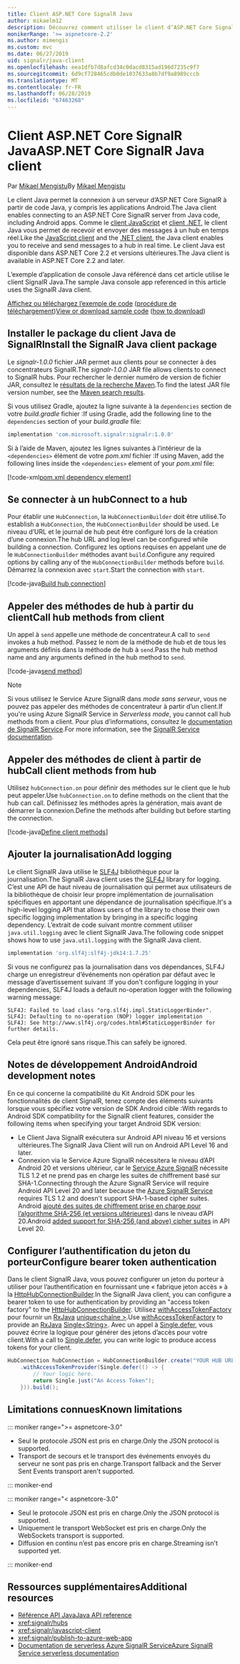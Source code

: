 ```yaml
---
title: Client ASP.NET Core SignalR Java
author: mikaelm12
description: Découvrez comment utiliser le client d’ASP.NET Core SignalR Java.
monikerRange: '>= aspnetcore-2.2'
ms.author: mimengis
ms.custom: mvc
ms.date: 06/27/2019
uid: signalr/java-client
ms.openlocfilehash: eea1dfb7d8afcd34c0dacd8315ad196d7235c9f7
ms.sourcegitcommit: 6d9cf728465cdb0de1037633a8b7df9a8989cccb
ms.translationtype: MT
ms.contentlocale: fr-FR
ms.lasthandoff: 06/28/2019
ms.locfileid: "67463268"
---
```

# <a name="aspnet-core-signalr-java-client"></a><span data-ttu-id="d19ba-103">Client ASP.NET Core SignalR Java</span><span class="sxs-lookup"><span data-stu-id="d19ba-103">ASP.NET Core SignalR Java client</span></span>

<span data-ttu-id="d19ba-104">Par [Mikael Mengistu](https://twitter.com/MikaelM_12)</span><span class="sxs-lookup"><span data-stu-id="d19ba-104">By [Mikael Mengistu](https://twitter.com/MikaelM_12)</span></span>

<span data-ttu-id="d19ba-105">Le client Java permet la connexion à un serveur d’ASP.NET Core SignalR à partir de code Java, y compris les applications Android.</span><span class="sxs-lookup"><span data-stu-id="d19ba-105">The Java client enables connecting to an ASP.NET Core SignalR server from Java code, including Android apps.</span></span> <span data-ttu-id="d19ba-106">Comme le [client JavaScript](xref:signalr/javascript-client) et [client .NET](xref:signalr/dotnet-client), le client Java vous permet de recevoir et envoyer des messages à un hub en temps réel.</span><span class="sxs-lookup"><span data-stu-id="d19ba-106">Like the [JavaScript client](xref:signalr/javascript-client) and the [.NET client](xref:signalr/dotnet-client), the Java client enables you to receive and send messages to a hub in real time.</span></span> <span data-ttu-id="d19ba-107">Le client Java est disponible dans ASP.NET Core 2.2 et versions ultérieures.</span><span class="sxs-lookup"><span data-stu-id="d19ba-107">The Java client is available in ASP.NET Core 2.2 and later.</span></span>

<span data-ttu-id="d19ba-108">L’exemple d’application de console Java référencé dans cet article utilise le client SignalR Java.</span><span class="sxs-lookup"><span data-stu-id="d19ba-108">The sample Java console app referenced in this article uses the SignalR Java client.</span></span>

<span data-ttu-id="d19ba-109">[Affichez ou téléchargez l’exemple de code](https://github.com/aspnet/AspNetCore.Docs/tree/master/aspnetcore/signalr/java-client/sample) ([procédure de téléchargement](xref:index#how-to-download-a-sample))</span><span class="sxs-lookup"><span data-stu-id="d19ba-109">[View or download sample code](https://github.com/aspnet/AspNetCore.Docs/tree/master/aspnetcore/signalr/java-client/sample) ([how to download](xref:index#how-to-download-a-sample))</span></span>

## <a name="install-the-signalr-java-client-package"></a><span data-ttu-id="d19ba-110">Installer le package du client Java de SignalR</span><span class="sxs-lookup"><span data-stu-id="d19ba-110">Install the SignalR Java client package</span></span>

<span data-ttu-id="d19ba-111">Le *signalr-1.0.0* fichier JAR permet aux clients pour se connecter à des concentrateurs SignalR.</span><span class="sxs-lookup"><span data-stu-id="d19ba-111">The *signalr-1.0.0* JAR file allows clients to connect to SignalR hubs.</span></span> <span data-ttu-id="d19ba-112">Pour rechercher le dernier numéro de version de fichier JAR, consultez le [résultats de la recherche Maven](https://search.maven.org/search?q=g:com.microsoft.signalr%20AND%20a:signalr).</span><span class="sxs-lookup"><span data-stu-id="d19ba-112">To find the latest JAR file version number, see the [Maven search results](https://search.maven.org/search?q=g:com.microsoft.signalr%20AND%20a:signalr).</span></span>

<span data-ttu-id="d19ba-113">Si vous utilisez Gradle, ajoutez la ligne suivante à la `dependencies` section de votre *build.gradle* fichier :</span><span class="sxs-lookup"><span data-stu-id="d19ba-113">If using Gradle, add the following line to the `dependencies` section of your *build.gradle* file:</span></span>

```gradle
implementation 'com.microsoft.signalr:signalr:1.0.0'
```

<span data-ttu-id="d19ba-114">Si à l’aide de Maven, ajoutez les lignes suivantes à l’intérieur de la `<dependencies>` élément de votre *pom.xml* fichier :</span><span class="sxs-lookup"><span data-stu-id="d19ba-114">If using Maven, add the following lines inside the `<dependencies>` element of your *pom.xml* file:</span></span>

[!code-xml[pom.xml dependency element](java-client/sample/pom.xml?name=snippet_dependencyElement)]

## <a name="connect-to-a-hub"></a><span data-ttu-id="d19ba-115">Se connecter à un hub</span><span class="sxs-lookup"><span data-stu-id="d19ba-115">Connect to a hub</span></span>

<span data-ttu-id="d19ba-116">Pour établir une `HubConnection`, la `HubConnectionBuilder` doit être utilisé.</span><span class="sxs-lookup"><span data-stu-id="d19ba-116">To establish a `HubConnection`, the `HubConnectionBuilder` should be used.</span></span> <span data-ttu-id="d19ba-117">Le niveau d’URL et le journal de hub peut être configuré lors de la création d’une connexion.</span><span class="sxs-lookup"><span data-stu-id="d19ba-117">The hub URL and log level can be configured while building a connection.</span></span> <span data-ttu-id="d19ba-118">Configurez les options requises en appelant une de le `HubConnectionBuilder` méthodes avant `build`.</span><span class="sxs-lookup"><span data-stu-id="d19ba-118">Configure any required options by calling any of the `HubConnectionBuilder` methods before `build`.</span></span> <span data-ttu-id="d19ba-119">Démarrez la connexion avec `start`.</span><span class="sxs-lookup"><span data-stu-id="d19ba-119">Start the connection with `start`.</span></span>

[!code-java[Build hub connection](java-client/sample/src/main/java/Chat.java?range=16-17)]

## <a name="call-hub-methods-from-client"></a><span data-ttu-id="d19ba-120">Appeler des méthodes de hub à partir du client</span><span class="sxs-lookup"><span data-stu-id="d19ba-120">Call hub methods from client</span></span>

<span data-ttu-id="d19ba-121">Un appel à `send` appelle une méthode de concentrateur.</span><span class="sxs-lookup"><span data-stu-id="d19ba-121">A call to `send` invokes a hub method.</span></span> <span data-ttu-id="d19ba-122">Passez le nom de la méthode de hub et de tous les arguments définis dans la méthode de hub à `send`.</span><span class="sxs-lookup"><span data-stu-id="d19ba-122">Pass the hub method name and any arguments defined in the hub method to `send`.</span></span>

[!code-java[send method](java-client/sample/src/main/java/Chat.java?range=28)]

> [!NOTE]
> <span data-ttu-id="d19ba-123">Si vous utilisez le Service Azure SignalR dans *mode sans serveur*, vous ne pouvez pas appeler des méthodes de concentrateur à partir d’un client.</span><span class="sxs-lookup"><span data-stu-id="d19ba-123">If you're using Azure SignalR Service in *Serverless mode*, you cannot call hub methods from a client.</span></span> <span data-ttu-id="d19ba-124">Pour plus d’informations, consultez le [documentation de SignalR Service](/azure/azure-signalr/signalr-concept-serverless-development-config).</span><span class="sxs-lookup"><span data-stu-id="d19ba-124">For more information, see the [SignalR Service documentation](/azure/azure-signalr/signalr-concept-serverless-development-config).</span></span>

## <a name="call-client-methods-from-hub"></a><span data-ttu-id="d19ba-125">Appeler des méthodes de client à partir de hub</span><span class="sxs-lookup"><span data-stu-id="d19ba-125">Call client methods from hub</span></span>

<span data-ttu-id="d19ba-126">Utilisez `hubConnection.on` pour définir des méthodes sur le client que le hub peut appeler.</span><span class="sxs-lookup"><span data-stu-id="d19ba-126">Use `hubConnection.on` to define methods on the client that the hub can call.</span></span> <span data-ttu-id="d19ba-127">Définissez les méthodes après la génération, mais avant de démarrer la connexion.</span><span class="sxs-lookup"><span data-stu-id="d19ba-127">Define the methods after building but before starting the connection.</span></span>

[!code-java[Define client methods](java-client/sample/src/main/java/Chat.java?range=19-21)]

## <a name="add-logging"></a><span data-ttu-id="d19ba-128">Ajouter la journalisation</span><span class="sxs-lookup"><span data-stu-id="d19ba-128">Add logging</span></span>

<span data-ttu-id="d19ba-129">Le client SignalR Java utilise le [SLF4J](https://www.slf4j.org/) bibliothèque pour la journalisation.</span><span class="sxs-lookup"><span data-stu-id="d19ba-129">The SignalR Java client uses the [SLF4J](https://www.slf4j.org/) library for logging.</span></span> <span data-ttu-id="d19ba-130">C’est une API de haut niveau de journalisation qui permet aux utilisateurs de la bibliothèque de choisir leur propre implémentation de journalisation spécifiques en apportant une dépendance de journalisation spécifique.</span><span class="sxs-lookup"><span data-stu-id="d19ba-130">It's a high-level logging API that allows users of the library to chose their own specific logging implementation by bringing in a specific logging dependency.</span></span> <span data-ttu-id="d19ba-131">L’extrait de code suivant montre comment utiliser `java.util.logging` avec le client SignalR Java.</span><span class="sxs-lookup"><span data-stu-id="d19ba-131">The following code snippet shows how to use `java.util.logging` with the SignalR Java client.</span></span>

```gradle
implementation 'org.slf4j:slf4j-jdk14:1.7.25'
```

<span data-ttu-id="d19ba-132">Si vous ne configurez pas la journalisation dans vos dépendances, SLF4J charge un enregistreur d’événements non opération par défaut avec le message d’avertissement suivant :</span><span class="sxs-lookup"><span data-stu-id="d19ba-132">If you don't configure logging in your dependencies, SLF4J loads a default no-operation logger with the following warning message:</span></span>

```
SLF4J: Failed to load class "org.slf4j.impl.StaticLoggerBinder".
SLF4J: Defaulting to no-operation (NOP) logger implementation
SLF4J: See http://www.slf4j.org/codes.html#StaticLoggerBinder for further details.
```

<span data-ttu-id="d19ba-133">Cela peut être ignoré sans risque.</span><span class="sxs-lookup"><span data-stu-id="d19ba-133">This can safely be ignored.</span></span>

## <a name="android-development-notes"></a><span data-ttu-id="d19ba-134">Notes de développement Android</span><span class="sxs-lookup"><span data-stu-id="d19ba-134">Android development notes</span></span>

<span data-ttu-id="d19ba-135">En ce qui concerne la compatibilité du Kit Android SDK pour les fonctionnalités de client SignalR, tenez compte des éléments suivants lorsque vous spécifiez votre version de SDK Android cible :</span><span class="sxs-lookup"><span data-stu-id="d19ba-135">With regards to Android SDK compatibility for the SignalR client features, consider the following items when specifying your target Android SDK version:</span></span>

* <span data-ttu-id="d19ba-136">Le Client Java SignalR exécutera sur Android API niveau 16 et versions ultérieures.</span><span class="sxs-lookup"><span data-stu-id="d19ba-136">The SignalR Java Client will run on Android API Level 16 and later.</span></span>
* <span data-ttu-id="d19ba-137">Connexion via le Service Azure SignalR nécessitera le niveau d’API Android 20 et versions ultérieur, car le [Service Azure SignalR](/azure/azure-signalr/signalr-overview) nécessite TLS 1.2 et ne prend pas en charge les suites de chiffrement basé sur SHA-1.</span><span class="sxs-lookup"><span data-stu-id="d19ba-137">Connecting through the Azure SignalR Service will require Android API Level 20 and later because the [Azure SignalR Service](/azure/azure-signalr/signalr-overview) requires TLS 1.2 and doesn't support SHA-1-based cipher suites.</span></span> <span data-ttu-id="d19ba-138">Android [ajouté des suites de chiffrement prise en charge pour l’algorithme SHA-256 (et versions ultérieures)](https://developer.android.com/reference/javax/net/ssl/SSLSocket) dans le niveau d’API 20.</span><span class="sxs-lookup"><span data-stu-id="d19ba-138">Android [added support for SHA-256 (and above) cipher suites](https://developer.android.com/reference/javax/net/ssl/SSLSocket) in API Level 20.</span></span>

## <a name="configure-bearer-token-authentication"></a><span data-ttu-id="d19ba-139">Configurer l’authentification du jeton du porteur</span><span class="sxs-lookup"><span data-stu-id="d19ba-139">Configure bearer token authentication</span></span>

<span data-ttu-id="d19ba-140">Dans le client SignalR Java, vous pouvez configurer un jeton du porteur à utiliser pour l’authentification en fournissant une « fabrique jeton accès » à la [HttpHubConnectionBuilder](/java/api/com.microsoft.signalr._http_hub_connection_builder?view=aspnet-signalr-java).</span><span class="sxs-lookup"><span data-stu-id="d19ba-140">In the SignalR Java client, you can configure a bearer token to use for authentication by providing an "access token factory" to the [HttpHubConnectionBuilder](/java/api/com.microsoft.signalr._http_hub_connection_builder?view=aspnet-signalr-java).</span></span> <span data-ttu-id="d19ba-141">Utilisez [withAccessTokenFactory](/java/api/com.microsoft.signalr._http_hub_connection_builder.withaccesstokenprovider?view=aspnet-signalr-java#com_microsoft_signalr__http_hub_connection_builder_withAccessTokenProvider_Single_String__) pour fournir un [RxJava](https://github.com/ReactiveX/RxJava) [unique\<chaîne >](http://reactivex.io/documentation/single.html).</span><span class="sxs-lookup"><span data-stu-id="d19ba-141">Use [withAccessTokenFactory](/java/api/com.microsoft.signalr._http_hub_connection_builder.withaccesstokenprovider?view=aspnet-signalr-java#com_microsoft_signalr__http_hub_connection_builder_withAccessTokenProvider_Single_String__) to provide an [RxJava](https://github.com/ReactiveX/RxJava) [Single\<String>](http://reactivex.io/documentation/single.html).</span></span> <span data-ttu-id="d19ba-142">Avec un appel à [Single.defer](http://reactivex.io/RxJava/javadoc/io/reactivex/Single.html#defer-java.util.concurrent.Callable-), vous pouvez écrire la logique pour générer des jetons d’accès pour votre client.</span><span class="sxs-lookup"><span data-stu-id="d19ba-142">With a call to [Single.defer](http://reactivex.io/RxJava/javadoc/io/reactivex/Single.html#defer-java.util.concurrent.Callable-), you can write logic to produce access tokens for your client.</span></span>

```java
HubConnection hubConnection = HubConnectionBuilder.create("YOUR HUB URL HERE")
    .withAccessTokenProvider(Single.defer(() -> {
        // Your logic here.
        return Single.just("An Access Token");
    })).build();
```

## <a name="known-limitations"></a><span data-ttu-id="d19ba-143">Limitations connues</span><span class="sxs-lookup"><span data-stu-id="d19ba-143">Known limitations</span></span>

::: moniker range=">= aspnetcore-3.0"

* <span data-ttu-id="d19ba-144">Seul le protocole JSON est pris en charge.</span><span class="sxs-lookup"><span data-stu-id="d19ba-144">Only the JSON protocol is supported.</span></span>
* <span data-ttu-id="d19ba-145">Transport de secours et le transport des événements envoyés du serveur ne sont pas pris en charge.</span><span class="sxs-lookup"><span data-stu-id="d19ba-145">Transport fallback and the Server Sent Events transport aren't supported.</span></span>

::: moniker-end

::: moniker range="< aspnetcore-3.0"

* <span data-ttu-id="d19ba-146">Seul le protocole JSON est pris en charge.</span><span class="sxs-lookup"><span data-stu-id="d19ba-146">Only the JSON protocol is supported.</span></span>
* <span data-ttu-id="d19ba-147">Uniquement le transport WebSocket est pris en charge.</span><span class="sxs-lookup"><span data-stu-id="d19ba-147">Only the WebSockets transport is supported.</span></span>
* <span data-ttu-id="d19ba-148">Diffusion en continu n’est pas encore pris en charge.</span><span class="sxs-lookup"><span data-stu-id="d19ba-148">Streaming isn't supported yet.</span></span>

::: moniker-end

## <a name="additional-resources"></a><span data-ttu-id="d19ba-149">Ressources supplémentaires</span><span class="sxs-lookup"><span data-stu-id="d19ba-149">Additional resources</span></span>

* [<span data-ttu-id="d19ba-150">Référence API Java</span><span class="sxs-lookup"><span data-stu-id="d19ba-150">Java API reference</span></span>](/java/api/com.microsoft.signalr?view=aspnet-signalr-java)
* <xref:signalr/hubs>
* <xref:signalr/javascript-client>
* <xref:signalr/publish-to-azure-web-app>
* [<span data-ttu-id="d19ba-151">Documentation de serverless Azure SignalR Service</span><span class="sxs-lookup"><span data-stu-id="d19ba-151">Azure SignalR Service serverless documentation</span></span>](/azure/azure-signalr/signalr-concept-serverless-development-config)

